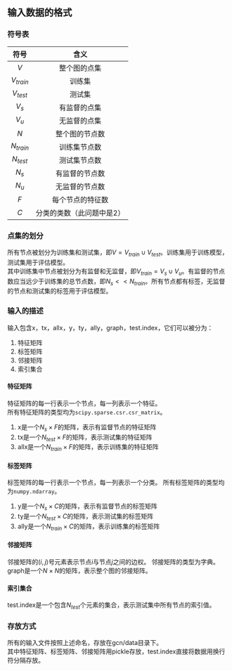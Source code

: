 ## 输入数据的格式
### 符号表
|符号|含义|
|:---:|:---:|
|$V$|整个图的点集|
|$V_{train}$|训练集|
|$V_{test}$|测试集|
|$V_s$|有监督的点集|
|$V_u$|无监督的点集|
|$N$|整个图的节点数|
|$N_{train}$|训练集节点数|
|$N_{test}$|测试集节点数|
|$N_s$|有监督的节点数|
|$N_u$|无监督的节点数|
|$F$|每个节点的特征数|
|$C$|分类的类数（此问题中是2）|
### 点集的划分
所有节点被划分为训练集和测试集，即$V=V_{train}\cup V_{test}$。训练集用于训练模型，测试集用于评估模型。  
其中训练集中节点被划分为有监督和无监督，即$V_{train}=V_s\cup V_u$。有监督的节点数应当远少于训练集的总节点数，即$N_s<<N_{train}$。所有节点都有标签，无监督的节点和测试集的标签用于评估模型。  
### 输入的描述
输入包含x，tx，allx，y，ty，ally，graph，test.index，它们可以被分为：
1. 特征矩阵
2. 标签矩阵
3. 邻接矩阵
4. 索引集合
#### 特征矩阵
特征矩阵的每一行表示一个节点，每一列表示一个特征。  
所有特征矩阵的类型均为`scipy.sparse.csr.csr_matrix`。
1. x是一个$N_s\times F$的矩阵，表示有监督节点的特征矩阵
2. tx是一个$N_{test}\times F$的矩阵，表示测试集的特征矩阵
3. allx是一个$N_{train}\times F$的矩阵，表示训练集的特征矩阵
#### 标签矩阵
标签矩阵的每一行表示一个节点，每一列表示一个分类。
所有标签矩阵的类型均为`numpy.ndarray`。
1. y是一个$N_s\times C$的矩阵，表示有监督节点的标签矩阵
2. ty是一个$N_{test}\times C$的矩阵，表示测试集的标签矩阵
3. ally是一个$N_{train}\times C$的矩阵，表示训练集的标签矩阵
#### 邻接矩阵
邻接矩阵的$(i, j)$号元素表示节点$i$与节点$j$之间的边权。
邻接矩阵的类型为字典。
graph是一个$N\times N$的矩阵，表示整个图的邻接矩阵。
#### 索引集合
test.index是一个包含$N_{test}$个元素的集合，表示测试集中所有节点的索引值。
### 存放方式
所有的输入文件按照上述命名，存放在gcn/data目录下。  
其中特征矩阵、标签矩阵、邻接矩阵用pickle存放，test.index直接将数据用换行符分隔存放。